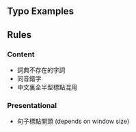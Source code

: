 ## Typo Examples


## Rules

### Content
- 詞典不存在的字詞
- 同音錯字
- 中文裏全半型標點混用

### Presentational
- 句子標點開頭 (depends on window size)
